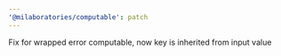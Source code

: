 ```yaml
---
'@milaboratories/computable': patch
---
```


Fix for wrapped error computable, now key is inherited from input value
